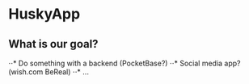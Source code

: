 # HuskyApp
## What is our goal?
⋅⋅* Do something with a backend (PocketBase?)
⋅⋅* Social media app? (wish.com BeReal)
⋅⋅* ...
